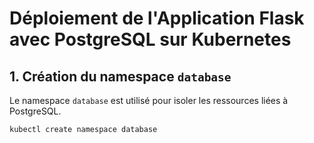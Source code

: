 # Déploiement de l'Application Flask avec PostgreSQL sur Kubernetes

## **1. Création du namespace `database`**
Le namespace `database` est utilisé pour isoler les ressources liées à PostgreSQL.

```bash
kubectl create namespace database
```